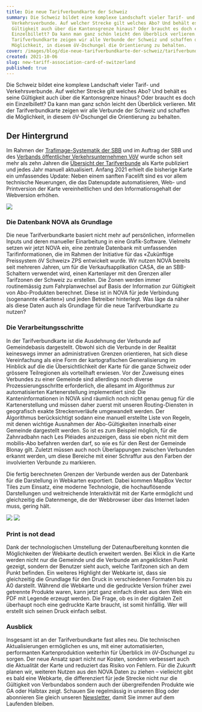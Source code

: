 ```yaml
---
title: Die neue Tarifverbundkarte der Schweiz
summary: Die Schweiz bildet eine komplexe Landschaft vieler Tarif- und
  Verkehrsverbunde. Auf welcher Strecke gilt welches Abo? Und behält es seine
  Gültigkeit auch über die Kantonsgrenze hinaus? Oder braucht es doch ein
  Einzelbillett? Da kann man ganz schön leicht den Überblick verlieren. Mit der
  Tarifverbundkarte zeigen wir alle Verbunde der Schweiz und schaffen die
  Möglichkeit, in diesem öV-Dschungel die Orientierung zu behalten.
cover: /images/blog/die-neue-tarifverbundkarte-der-schweiz/tarifverbundkarte_title.png
created: 2021-10-06
slug: new-tariff-association-card-of-switzerland
published: true
---
```

Die Schweiz bildet eine komplexe Landschaft vieler Tarif- und Verkehrsverbunde. Auf welcher Strecke gilt welches Abo? Und behält es seine Gültigkeit auch über die Kantonsgrenze hinaus? Oder braucht es doch ein Einzelbillett? Da kann man ganz schön leicht den Überblick verlieren. Mit der Tarifverbundkarte zeigen wir alle Verbunde der Schweiz und schaffen die Möglichkeit, in diesem öV-Dschungel die Orientierung zu behalten.

## Der Hintergrund

Im Rahmen der [Trafimage-Systematik der SBB](https://www.sbb.ch/de/bahnhof-services/am-bahnhof/bahnhoefe/karten-bahnhofplaene.html) und im Auftrag der SBB und des [Verbands öffentlicher Verkehrsunternehmen VöV](https://www.voev.ch/) wurde schon seit mehr als zehn Jahren die [Übersicht der Tarifverbunde](https://maps.trafimage.ch/ch.sbb.tarifverbundkarte.public) als Karte publiziert und jedes Jahr manuell aktualisiert. Anfang 2021 erhielt die bisherige Karte ein umfassendes Update: Neben einem sanften Facelift sind es vor allem technische Neuerungen, die das Datenupdate automatisieren, Web- und Printversion der Karte vereinheitlichen und den Informationsgehalt der Webversion erhöhen.

![](/images/blog/die-neue-tarifverbundkarte-der-schweiz/tarifverbundkarte_01.png)

### Die Datenbank NOVA als Grundlage

Die neue Tarifverbundkarte basiert nicht mehr auf persönlichen, informellen Inputs und deren manueller Einarbeitung in eine Grafik-Software. Vielmehr setzen wir jetzt NOVA ein, eine zentrale Datenbank mit umfassenden Tarifinformationen, die im Rahmen der Initiative für das «Zukünftige Preissystem öV Schweiz» ZPS entwickelt wurde. Wir nutzen NOVA bereits seit mehreren Jahren, um für die Verkaufsapplikation CASA, die an SBB-Schaltern verwendet wird, einen Kartenlayer mit den Grenzen aller Tarifzonen der Schweiz zu erstellen. Die Zonen werden immer routinemässig zum Fahrplanwechsel auf Basis der Information zur Gültigkeit von Abo-Produkten berechnet. Diese ist in NOVA für jede Verbindung (sogenannte «Kanten») und jeden Betreiber hinterlegt. Was läge da näher als diese Daten auch als Grundlage für die neue Tarifverbundkarte zu nutzen?

### Die Verarbeitungsschritte

In der Tarifverbundkarte ist die Ausdehnung der Verbunde auf Gemeindebasis dargestellt. Obwohl sich die Verbunde in der Realität keineswegs immer an administrativen Grenzen orientieren, hat sich diese Vereinfachung als eine Form der kartografischen Generalisierung im Hinblick auf die die Übersichtlichkeit der Karte für die ganze Schweiz oder grössere Teilregionen als vorteilhaft erwiesen. Vor der Zuweisung eines Verbundes zu einer Gemeinde sind allerdings noch diverse Prozessierungsschritte erforderlich, die allesamt im Algorithmus zur automatisierten Kartenerstellung implementiert sind: Die Kanteninformationen in NOVA sind räumlich noch nicht genau genug für die Kartenerstellung und müssen daher zuerst mit unseren Routing-Diensten in geografisch exakte Streckenverläufe umgewandelt werden. Der Algorithmus berücksichtigt sodann eine manuell erstellte Liste von Regeln, mit denen wichtige Ausnahmen der Abo-Gültigkeiten innerhalb einer Gemeinde dargestellt werden. So ist es zum Beispiel möglich, für die Zahnradbahn nach Les Pléiades anzuzeigen, dass sie eben nicht mit dem mobilis-Abo befahren werden darf, so wie es für den Rest der Gemeinde Blonay gilt. Zuletzt müssen auch noch Überlappungen zwischen Verbunden erkannt werden, um diese Bereiche mit einer Schraffur aus den Farben der involvierten Verbunde zu markieren.

Die fertig berechneten Grenzen der Verbunde werden aus der Datenbank für die Darstellung in Webkarten exportiert. Dabei kommen MapBox Vector Tiles zum Einsatz, eine moderne Technologie, die hochauflösende Darstellungen und weitreichende Interaktivität mit der Karte ermöglicht und gleichzeitig die Datenmenge, die der Webbrowser über das Internet laden muss, gering hält.

<img  class="hidden md:block" src="/images/blog/die-neue-tarifverbundkarte-der-schweiz/tarifverbundkarte_zusammengefügt.png">

<img class="block md:hidden" src="/images/blog/die-neue-tarifverbundkarte-der-schweiz/tarifverbundkarte_title.png">

### Print is not dead

Dank der technologischen Umstellung der Datenaufbereitung konnten die Möglichkeiten der Webkarte deutlich erweitert werden. Bei Klick in die Karte werden nicht nur die Gemeinde und die Verbunde am angeklickten Punkt gezeigt, sondern der Benutzer sieht auch, welche Tarifzonen sich an dem Punkt befinden. Ein weiteres Highlight der Webkarte ist, dass sie gleichzeitig die Grundlage für den Druck in verschiedenen Formaten bis zu A0 darstellt. Während die Webkarte und die gedruckte Version früher zwei getrennte Produkte waren, kann jetzt ganz einfach direkt aus dem Web ein PDF mit Legende erzeugt werden. Die Frage, ob es in der digitalen Zeit überhaupt noch eine gedruckte Karte braucht, ist somit hinfällig. Wer will erstellt sich seinen Druck einfach selbst.

### Ausblick

Insgesamt ist an der Tarifverbundkarte fast alles neu. Die technischen Aktualisierungen ermöglichen es uns, mit einer automatisierten, performanten Kartenproduktion weiterhin für Überblick im öV-Dschungel zu sorgen. Der neue Ansatz spart nicht nur Kosten, sondern verbessert auch die Aktualität der Karte und reduziert das Risiko von Fehlern. Für die Zukunft planen wir, weiteren Nutzen aus den NOVA Daten zu ziehen – vielleicht gibt es bald eine Webkarte, die differenziert für jede Strecke nicht nur die Gültigkeit von Verbundabos sondern auch der übergreifenden Produkte wie GA oder Halbtax zeigt. Schauen Sie regelmässig in unseren Blog oder abonnieren Sie gleich unseren [Newsletter](https://geops.ch/newsletter), damit Sie immer auf dem Laufenden bleiben.